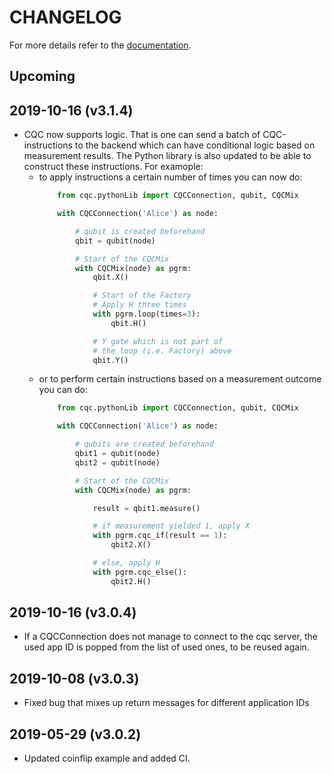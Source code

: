 CHANGELOG
=========

For more details refer to the [documentation](https://softwarequtech.github.io/SimulaQron/html/index.html).

Upcoming
--------

2019-10-16 (v3.1.4)
-------------------
- CQC now supports logic. That is one can send a batch of CQC-instructions to the backend which can have conditional logic based on measurement results.
  The Python library is also updated to be able to construct these instructions.
  For examople:
  - to apply instructions a certain number of times you can now do:
    ```python
        from cqc.pythonLib import CQCConnection, qubit, CQCMix

        with CQCConnection('Alice') as node:

            # qubit is created beforehand
            qbit = qubit(node)

            # Start of the CQCMix
            with CQCMix(node) as pgrm:
                qbit.X()

                # Start of the Factory
                # Apply H three times
                with pgrm.loop(times=3):
                    qbit.H()

                # Y gate which is not part of
                # the loop (i.e. Factory) above
                qbit.Y()
    ```
  - or to perform certain instructions based on a measurement outcome you can do:
    ```python
        from cqc.pythonLib import CQCConnection, qubit, CQCMix

        with CQCConnection('Alice') as node:

            # qubits are created beforehand
            qbit1 = qubit(node)
            qbit2 = qubit(node)

            # Start of the CQCMix
            with CQCMix(node) as pgrm:

                result = qbit1.measure()

                # if measurement yielded 1, apply X
                with pgrm.cqc_if(result == 1):
                    qbit2.X()

                # else, apply H
                with pgrm.cqc_else():
                    qbit2.H()
    ```

2019-10-16 (v3.0.4)
-------------------
- If a CQCConnection does not manage to connect to the cqc server, the used app ID is popped from the list of used ones, to be reused again.

2019-10-08 (v3.0.3)
-------------------
- Fixed bug that mixes up return messages for different application IDs

2019-05-29 (v3.0.2)
-------------------
- Updated coinflip example and added CI.
